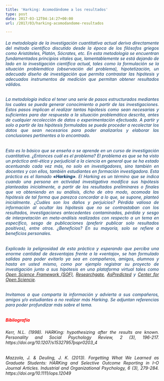 ```yaml
---
title: 'Harking: Acomodándome a los resultados'
type: post
date: 2017-03-12T04:14:27+00:00
url: /2017/03/harking-acomodandome-resultados

---
```

<h6 style="text-align: justify;">
  <span style="color: #003366;">La metodología de la investigación cuantitativa actual deriva directamente del método científico discutido desde la época de los filósofos griegos como Aristóteles, Platón, Sócrates, etc. En esta metodología se encuentran fundamentados principios vitales que, lamentablemente se está dejando de lado en la investigación científica actual, tales como la formulación se la situación problemática (observación del problema), hipotetización, un adecuado diseño de investigación que permita contrastar las hipótesis y adecuados instrumentos de medición que permitan obtener resultados válidos.</span>
</h6>

<h6 style="text-align: justify;">
  <span style="color: #003366;">La metodología indica el tener una serie de pasos estructurados mediantes los cuales se pueda generar conocimiento a partir de las investigaciones. Estos pasos implican el realizar tantas hipótesis como sean necesarias y suficientes para dar respuesta a la situación problemática descrita, antes de cualquier recolección de datos o experimentación efectuada. A partir y solo a partir de las hipótesis formuladas se puede proceder a recolectar los datos que sean necesarios para poder analizarlos y elaborar las conclusiones pertinentes a lo encontrado.</span>
</h6>

<h6 style="text-align: justify;">
  <span style="color: #003366;">Esto es lo básico que se enseña o se aprende en un curso de investigación cuantitativa. ¿Entonces cuál es el problema? El problema es que se ha visto un práctica anti-ética y perjudicial a la ciencia en general que se ha estado acentuando cada vez más, no solo en investigadores, sino también en docentes y con ellos, también estudiantes en formación investigadora. Esta práctica es el llamado <em><strong>«Harking»</strong></em>. El Harking es un término que se indica cuando una persona en actividad investigativa modifica sus hipótesis planteadas inicialmente, a partir de los resultados preliminares o finales que va obteniendo en su análisis, dicho de otro modo, acomoda las hipótesis de tal forma que parezca concordar a lo que, se supone, planteó inicialmente. ¿Cuáles son los daños y perjuicios? Pérdida valiosa de información al ocultar las hipótesis que no se contrastaban con los resultados, investigaciones antecedentes contaminadas, pérdida y sesgo de interpretación en meta-análisis realizados con respecto a un tema en específico, sesgo de publicaciones (preferir publicar solo resultados positivos), entre otros. ¿Beneficios? En su mayoría, solo se refiere a beneficios personales. </span>
</h6>

<h6 style="text-align: justify;">
  <span style="color: #003366;">Explicado la peligrosidad de esta práctica y esperando que perciba una enorme cantidad de desventajas frente a la «ventaja», se han formulado salidas para poder evitarlo ya sea en compañeros, amigos, alumnos y hasta en usted mismo, como por ejemplo registrar su proyecto de investigación junto a sus hipótesis en una plataforma virtual tales como <a href="https://osf.io/" target="_blank">Open Science Framework (SOF)</a>, <a href="https://www.researchgate.net/" target="_blank">Researchgate</a>, <a href="https://aspredicted.org/" target="_blank">AsPredicted</a> y <a href="https://cos.io/" target="_blank">Center for Open Sciencie</a>.</span>
</h6>

<h6 style="text-align: justify;">
  <span style="color: #003366;">Invitamos a que comparta la información y advierta a sus compañeros, amigos y/o estudiantes a no realizar más Harking. Se adjuntan referencias para poder profundizar más sobre el tema.</span>
</h6>

<h5 style="text-align: justify;">
  <strong><span style="color: #ff0000;">Bibliografía</span></strong>
</h5>

<h6 style="text-align: justify;">
  Kerr, N.L. (1998). HARKing: hypothesizing after the results are known. <em>Personality and Social Psychology Review, 2</em> (3), 196-217. https://doi.org/10.1207/s15327957pspr0203_4
</h6>

<h6 style="text-align: justify;">
  Mazzola, J. & Deuling, J. K. (2013). Forgetting What We Learned as Graduate Students: HARKing and Selective Outcome Reporting in I–O Journal Articles. <em>Industrial and Organizational Psychology, 6</em> (3), 279-284. https://doi.org/10.1111/iops.12049
</h6>

&nbsp;
